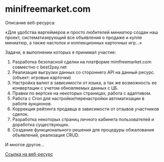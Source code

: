 # minifreemarket.com

Описание веб-ресурса:

«Для удобства варгеймеров и просто любителей миниатюр создан наш проект, систематизирующий все объявления о продаже и купле миниатюр, а также настолок и коллекционных карточных игр...»


Задачи, в выполнении которых я принимал участие:

1. Разработка безопасной сделки на платформе minifreemarket.com совместно с best2pay.net
2. Реализация выгрузки данных со стороннего API на данный ресурс. (объект: игровые карточки)
3. Настройка валют в зависимости от языка, а так же возможность ее конвертации с учетом обновляемых данных с ЦБ.
4. Правки по вертске на некоторых страницах, работа с адаптивом.
5. Работа с Cron для настройки/перенастройки автоматизации в работе аукционов.
6. Коррекция рейтинга продавца в зависимости от отзывов участников сделок.
7. Разработка некоторых страниц личного кабинета пользователей и доработка существующих.
8. Создание функционального решения для процедуры обжалования объявлений, реализация CRUD.

И многое другое...

[Ссылка на веб-ресурс](https://minifreemarket.com/)

